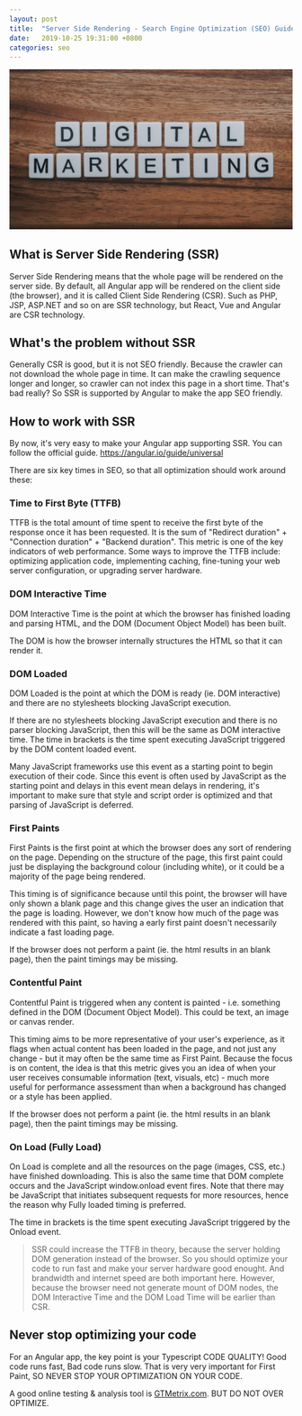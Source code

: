 ```yaml
---
layout: post
title:  "Server Side Rendering - Search Engine Optimization (SEO) Guide 2019 for Angular"
date:   2019-10-25 19:31:00 +0800
categories: seo
---
```


![Server Side Rendering - Search Engine Optimization (SEO) Guide 2019 for Angular](/assets/2019-10-25-server-side-rendering-seo-guide-for-angular/banner.jpg)

## What is Server Side Rendering (SSR)

Server Side Rendering means that the whole page will be rendered on the server side. By default, all Angular app will be rendered on the client side (the browser), and it is called Client Side Rendering (CSR). Such as PHP, JSP, ASP.NET and so on are SSR technology, but React, Vue and Angular are CSR technology.

## What's the problem without SSR

Generally CSR is good, but it is not SEO friendly. Because the crawler can not download the whole page in time. It can make the crawling sequence longer and longer, so crawler can not index this page in a short time. That's bad really? So SSR is supported by Angular to make the app SEO friendly.

## How to work with SSR

By now, it's very easy to make your Angular app supporting SSR. You can follow the official guide. <https://angular.io/guide/universal>

There are six key times in SEO, so that all optimization should work around these:

### Time to First Byte (TTFB)

TTFB is the total amount of time spent to receive the first byte of the response once it has been requested. It is the sum of "Redirect duration" + "Connection duration" + "Backend duration". This metric is one of the key indicators of web performance. Some ways to improve the TTFB include: optimizing application code, implementing caching, fine-tuning your web server configuration, or upgrading server hardware.

### DOM Interactive Time

DOM Interactive Time is the point at which the browser has finished loading and parsing HTML, and the DOM (Document Object Model) has been built.

The DOM is how the browser internally structures the HTML so that it can render it.

### DOM Loaded

DOM Loaded is the point at which the DOM is ready (ie. DOM interactive) and there are no stylesheets blocking JavaScript execution.

If there are no stylesheets blocking JavaScript execution and there is no parser blocking JavaScript, then this will be the same as DOM interactive time. The time in brackets is the time spent executing JavaScript triggered by the DOM content loaded event.

Many JavaScript frameworks use this event as a starting point to begin execution of their code. Since this event is often used by JavaScript as the starting point and delays in this event mean delays in rendering, it's important to make sure that style and script order is optimized and that parsing of JavaScript is deferred.

### First Paints

First Paints is the first point at which the browser does any sort of rendering on the page. Depending on the structure of the page, this first paint could just be displaying the background colour (including white), or it could be a majority of the page being rendered.

This timing is of significance because until this point, the browser will have only shown a blank page and this change gives the user an indication that the page is loading. However, we don't know how much of the page was rendered with this paint, so having a early first paint doesn't necessarily indicate a fast loading page.

If the browser does not perform a paint (ie. the html results in an blank page), then the paint timings may be missing.

### Contentful Paint

Contentful Paint is triggered when any content is painted - i.e. something defined in the DOM (Document Object Model). This could be text, an image or canvas render.

This timing aims to be more representative of your user's experience, as it flags when actual content has been loaded in the page, and not just any change - but it may often be the same time as First Paint. Because the focus is on content, the idea is that this metric gives you an idea of when your user receives consumable information (text, visuals, etc) - much more useful for performance assessment than when a background has changed or a style has been applied.

If the browser does not perform a paint (ie. the html results in an blank page), then the paint timings may be missing.

### On Load (Fully Load)

On Load is complete and all the resources on the page (images, CSS, etc.) have finished downloading. This is also the same time that DOM complete occurs and the JavaScript window.onload event fires. Note that there may be JavaScript that initiates subsequent requests for more resources, hence the reason why Fully loaded timing is preferred.

The time in brackets is the time spent executing JavaScript triggered by the Onload event.

> SSR could increase the TTFB in theory, because the server holding DOM generation instead of the browser. So you should optimize your code to run fast and make your server hardware good enought. And brandwidth and internet speed are both important here. However, because the browser need not generate mount of DOM nodes, the DOM Interactive Time and the DOM Load Time will be earlier than CSR.

## Never stop optimizing your code

For an Angular app, the key point is your Typescript CODE QUALITY! Good code runs fast, Bad code runs slow. That is very very important for First Paint, SO NEVER STOP YOUR OPTIMIZATION ON YOUR CODE.

A good online testing & analysis tool is [GTMetrix.com](https://gtmetrix.com). BUT DO NOT OVER OPTIMIZE.
